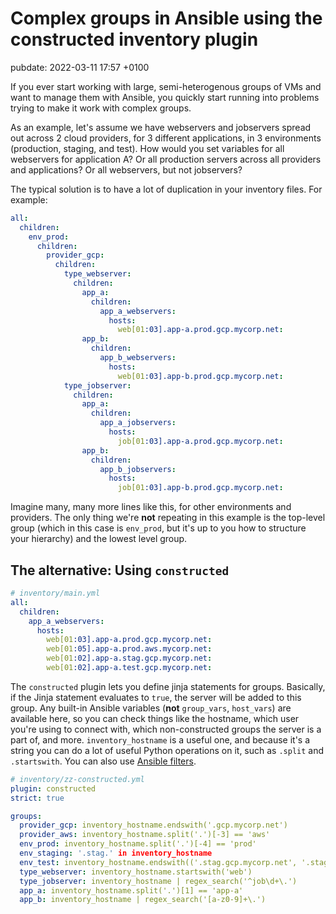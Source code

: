 # Complex groups in Ansible using the constructed inventory plugin
pubdate: 2022-03-11 17:57 +0100

If you ever start working with large, semi-heterogenous groups of VMs and want to manage them with Ansible, you quickly start running into problems trying to make it work with complex groups.

As an example, let's assume we have webservers and jobservers spread out across 2 cloud providers, for 3 different applications, in 3 environments (production, staging, and test). How would you set variables for all webservers for application A? Or all production servers across all providers and applications? Or all webservers, but not jobservers?

The typical solution is to have a lot of duplication in your inventory files. For example:

```yaml
all:
  children:
    env_prod:
      children:
        provider_gcp:
          children:
            type_webserver:
              children:
                app_a:
                  children:
                    app_a_webservers:
                      hosts:
                        web[01:03].app-a.prod.gcp.mycorp.net:
                app_b:
                  children:
                    app_b_webservers:
                      hosts:
                        web[01:03].app-b.prod.gcp.mycorp.net:
            type_jobserver:
              children:
                app_a:
                  children:
                    app_a_jobservers:
                      hosts:
                        job[01:03].app-a.prod.gcp.mycorp.net:
                app_b:
                  children:
                    app_b_jobservers:
                      hosts:
                        job[01:03].app-b.prod.gcp.mycorp.net:
```

Imagine many, many more lines like this, for other environments and providers. The only thing we're **not** repeating in this example is the top-level group (which in this case is `env_prod`, but it's up to you how to structure your hierarchy) and the lowest level group.

## The alternative: Using `constructed`

```yaml
# inventory/main.yml
all:
  children:
    app_a_webservers:
      hosts:
        web[01:03].app-a.prod.gcp.mycorp.net:
        web[01:05].app-a.prod.aws.mycorp.net:
        web[01:02].app-a.stag.gcp.mycorp.net:
        web[01:02].app-a.test.gcp.mycorp.net:
```

The `constructed` plugin lets you define jinja statements for groups. Basically, if the Jinja statement evaluates to `true`, the server will be added to this group. Any built-in Ansible variables (**not** `group_vars`, `host_vars`) are available here, so you can check things like the hostname, which user you're using to connect with, which non-constructed groups the server is a part of, and more. `inventory_hostname` is a useful one, and because it's a string you can do a lot of useful Python operations on it, such as `.split` and `.startswith`. You can also use [Ansible filters](https://docs.ansible.com/ansible/latest/user_guide/playbooks_filters.html).

```yaml
# inventory/zz-constructed.yml
plugin: constructed
strict: true

groups:
  provider_gcp: inventory_hostname.endswith('.gcp.mycorp.net')
  provider_aws: inventory_hostname.split('.')[-3] == 'aws'
  env_prod: inventory_hostname.split('.')[-4] == 'prod'
  env_staging: '.stag.' in inventory_hostname
  env_test: inventory_hostname.endswith(('.stag.gcp.mycorp.net', '.stag.aws.mycorp.net'))
  type_webserver: inventory_hostname.startswith('web')
  type_jobserver: inventory_hostname | regex_search('^job\d+\.')
  app_a: inventory_hostname.split('.')[1] == 'app-a'
  app_b: inventory_hostname | regex_search('[a-z0-9]+\.')
```
